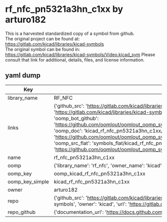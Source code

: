 # rf_nfc_pn5321a3hn_c1xx by arturo182  
This is a harvested standardized copy of a symbol from github.  
The original project can be found at:  
https://gitlab.com/kicad/libraries/kicad-symbols  
The original symbol can be found in:
https://gitlab.com/kicad/libraries/kicad-symbols/Video.kicad_sym
Please consult that link for additional, details, files, and license information.  
## yaml dump  
| Key | Value |  
| --- | --- |  
| library_name | RF_NFC |  
| links | {'github_src': 'https://gitlab.com/kicad/libraries/kicad-symbols/Video.kicad_sym', 'github_src_repo': 'https://gitlab.com/kicad/libraries/kicad-symbols', 'oomp_bot': 'kicad_rf_nfc_pn5321a3hn_c1xx/working', 'oomp_bot_github': 'https://github.com/oomlout/oomlout_oomp_symbol_bot/tree/main/kicad_rf_nfc_pn5321a3hn_c1xx/working', 'oomp_doc': 'kicad_rf_nfc_pn5321a3hn_c1xx/working', 'oomp_doc_github': 'https://github.com/oomlout/oomlout_oomp_symbol_doc/tree/main/kicad_rf_nfc_pn5321a3hn_c1xx/working', 'oomp_src_flat': 'symbols_flat/kicad_rf_nfc_pn5321a3hn_c1xx/working', 'oomp_src_flat_github': 'https://github.com/oomlout/oomlout_oomp_symbol_src/tree/main/kicad_rf_nfc_pn5321a3hn_c1xx/working'} |  
| name | rf_nfc_pn5321a3hn_c1xx |  
| oomp | {'library_name': 'rf_nfc', 'owner_name': 'kicad', 'symbol_name': 'rf_nfc_pn5321a3hn_c1xx'} |  
| oomp_key | oomp_kicad_rf_nfc_pn5321a3hn_c1xx |  
| oomp_key_simple | kicad_rf_nfc_pn5321a3hn_c1xx |  
| owner | arturo182 |  
| repo | {'github_src': 'https://gitlab.com/kicad/libraries/kicad-symbols/Video.kicad_sym', 'name': 'libraries/kicad-symbols', 'owner': 'kicad', 'url': 'https://gitlab.com/kicad/libraries/kicad-symbols'} |  
| repo_github | {'documentation_url': 'https://docs.github.com/rest/repos/repos#get-a-repository', 'message': 'Not Found'} |  

